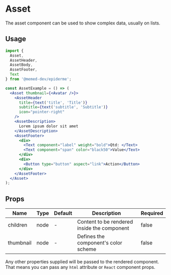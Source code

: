 # Asset

The asset component can be used to show complex data, usually on lists.

## Usage

```jsx
import {
  Asset,
  AssetHeader,
  AssetBody,
  AssetFooter,
  Text
} from '@memed-dev/epiderme';

const AssetExample = () => (
  <Asset thumbnail={<Avatar />}>
    <AssetHeader
      title={text('title', 'Title')}
      subtitle={text('subtitle', 'Subtitle')}
      icon="pointer-right"
    />
    <AssetDescription>
      Lorem ipsum dolor sit amet
    </AssetDescription>
    <AssetFooter>
      <div>
        <Text component="label" weight="bold">Qtd: </Text>
        <Text component="span" color="black50">Value</Text>
      </div>
      <div>
        <Button type="button" aspect="link">Action</Button>
      </div>
    </AssetFooter>
  </Asset>
);
```

## Props

| Name      | Type                        | Default   | Description                                 | Required |
| --------- | --------------------------- | --------- | ------------------------------------------- | -------- |
| children  | node                        | -         | Content to be rendered inside the component | false    |
| thumbnail | node                        | -         | Defines the component's color scheme        | false    |

Any other properties supplied will be passed to the rendered component.
That means you can pass any `html` attribute or `React` component props.
